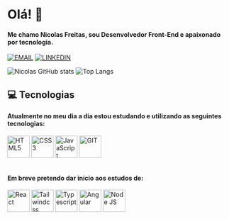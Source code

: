 # Olá! 👋

#### Me chamo Nicolas Freitas, sou Desenvolvedor Front-End e apaixonado por tecnologia.

[![EMAIL](https://img.shields.io/badge/Gmail-D14836?style=for-the-badge&logo=gmail&logoColor=white)](mailto:nicolasfp51@gmail.com)
[![LINKEDIN](https://img.shields.io/badge/LinkedIn-0077B5?style=for-the-badge&logo=linkedin&logoColor=white)](https://www.linkedin.com/in/nicolasfreitas-dev/)

![Nicolas GitHub stats](https://github-readme-stats.vercel.app/api?username=nicolasfreitas-dev&show_icons=true&theme=jolly&locale=pt-br&rank_icon=github&hide=contribs)
![Top Langs](https://github-readme-stats.vercel.app/api/top-langs/?username=nicolasfreitas-dev&layout=compact&theme=jolly&locale=pt-br)

## 💻 Tecnologias

#### Atualmente no meu dia a dia estou estudando e utilizando as seguintes tecnologias:

<div style="display: inline_block">
    <img width="50" height="50" align="center" alt="HTML5" src="https://www.svgrepo.com/show/452228/html-5.svg"">
    <img width="50" height="50" align="center" alt="CSS3" src="https://www.svgrepo.com/show/452185/css-3.svg">
    <img width="50" height="50" align="center" alt="JavaScript" src="https://www.svgrepo.com/show/349419/javascript.svg">
    <img width="50" height="50" align="center" alt="GIT" src="https://www.svgrepo.com/show/452210/git.svg">
    
</div><br>

#### Em breve pretendo dar início aos estudos de:

<div>
    <img width="50" height="50" align="center" alt="React" src="https://www.svgrepo.com/show/303500/react-1-logo.svg">
    <img width="50" height="50" align="center" alt="Tailwindcss" src="https://www.svgrepo.com/show/354431/tailwindcss-icon.svg">
    <img width="50" height="50" align="center" alt="Typescript" src="https://www.svgrepo.com/show/349540/typescript.svg">
    <img width="50" height="50" align="center" alt="Angular" src="https://www.svgrepo.com/show/452156/angular.svg">
    <img width="50" height="50" align="center" alt="Node JS" src="https://www.svgrepo.com/show/452075/node-js.svg">
    
</div><br>
